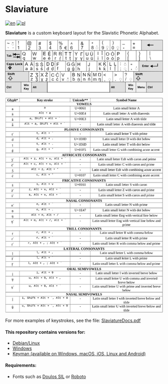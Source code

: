 # Slaviature

[![en](https://img.shields.io/badge/lang-en-blue.svg)](https://github.com/IS-UMK/Slaviature/blob/master/README.md)
[![pl](https://img.shields.io/badge/lang-pl-red.svg)](https://github.com/IS-UMK/Slaviature/blob/master/README_pl.md)

**Slaviature** is a custom keyboard layout for the Slavistic Phonetic Alphabet. 

![slaviature](slaviature.png)

![slaviature_docs.png](slaviature_docs.png)

For more examples of keystrokes, see the file: [SlaviatureDocs.pdf](keyman/extras/SlaviatureDocs.pdf)

#### This repository contains versions for:

- [Debian/Linux](linux/README.md)
- [Windows](windows/README.md)
- [Keyman (available on Windows, macOS, iOS, Linux and Android)](keyman/README.md)

#### Requirements:

- Fonts such as [Doulos SIL](https://software.sil.org/doulos/) or [Roboto](https://fonts.google.com/specimen/Roboto)

